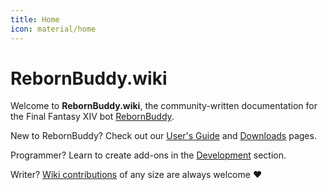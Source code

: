 ```yaml
---
title: Home
icon: material/home
---
```


# RebornBuddy.wiki

Welcome to **RebornBuddy.wiki**, the community-written documentation for the Final Fantasy XIV bot [RebornBuddy][1].

New to RebornBuddy? Check out our [User's Guide][2] and [Downloads][3] pages.

Programmer? Learn to create add-ons in the [Development][4] section.

Writer? [Wiki contributions][5] of any size are always welcome ❤️

[1]: https://www.rebornbuddy.com/ "RebornBuddy"
[2]: /users/ "User's Guide"
[3]: /downloads "Downloads"
[4]: /devs/ "Developer's Guide"
[5]: https://github.com/TheManta/RebornBuddy.Wiki#editing "Contributing"
